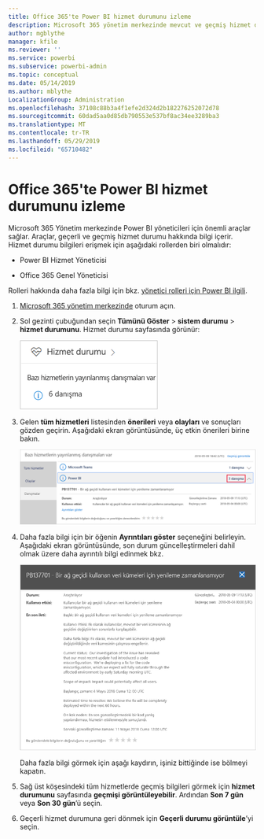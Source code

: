 ```yaml
---
title: Office 365'te Power BI hizmet durumunu izleme
description: Microsoft 365 yönetim merkezinde mevcut ve geçmiş hizmet durumunu görüntüleme hakkında bilgi edinin.
author: mgblythe
manager: kfile
ms.reviewer: ''
ms.service: powerbi
ms.subservice: powerbi-admin
ms.topic: conceptual
ms.date: 05/14/2019
ms.author: mblythe
LocalizationGroup: Administration
ms.openlocfilehash: 37108c88b3a4f1efe2d324d2b182276252072d78
ms.sourcegitcommit: 60dad5aa0d85db790553e537bf8ac34ee3289ba3
ms.translationtype: MT
ms.contentlocale: tr-TR
ms.lasthandoff: 05/29/2019
ms.locfileid: "65710482"
---
```

# <a name="track-power-bi-service-health-in-office-365"></a>Office 365'te Power BI hizmet durumunu izleme

Microsoft 365 Yönetim merkezinde Power BI yöneticileri için önemli araçlar sağlar. Araçlar, geçerli ve geçmiş hizmet durumu hakkında bilgi içerir. Hizmet durumu bilgileri erişmek için aşağıdaki rollerden biri olmalıdır:

* Power BI Hizmet Yöneticisi

* Office 365 Genel Yöneticisi

Rolleri hakkında daha fazla bilgi için bkz. [yönetici rolleri için Power BI ilgili](service-admin-administering-power-bi-in-your-organization.md#administrator-roles-related-to-power-bi).

1. [Microsoft 365 yönetim merkezinde](https://portal.office.com/adminportal) oturum açın.

1. Sol gezinti çubuğundan seçin **Tümünü Göster** > **sistem durumu** > **hizmet durumunu**. Hizmet durumu sayfasında görünür:

    ![Bahsedilen sistem durumu ve hizmet sistem durumu seçenekleri ile Microsoft 365 Yönetim merkezinin ekran görüntüsü.](media/service-admin-health/service-health-tile.png)

1. Gelen **tüm hizmetleri** listesinden **önerileri** veya **olayları** ve sonuçları gözden geçirin. Aşağıdaki ekran görüntüsünde, üç etkin önerileri birine bakın.

    ![Power BI ve çekilerek Göster ayrıntıları seçeneği için üç önerileri ile hizmet sistem durumu sayfasının ekran görüntüsü.](media/service-admin-health/active-advisories.png)

1. Daha fazla bilgi için bir öğenin **Ayrıntıları göster** seçeneğini belirleyin. Aşağıdaki ekran görüntüsünde, son durum güncelleştirmeleri dahil olmak üzere daha ayrıntılı bilgi edinmek bkz.

    ![Danışmanlık ekran ayrıntıları.](media/service-admin-health/advisory-details.png)

    Daha fazla bilgi görmek için aşağı kaydırın, işiniz bittiğinde ise bölmeyi kapatın.

1. Sağ üst köşesindeki tüm hizmetlerde geçmiş bilgileri görmek için **hizmet durumunu** sayfasında **geçmişi görüntüleyebilir**. Ardından **Son 7 gün** veya **Son 30 gün**’ü seçin. 

1. Geçerli hizmet durumuna geri dönmek için **Geçerli durumu görüntüle**’yi seçin.